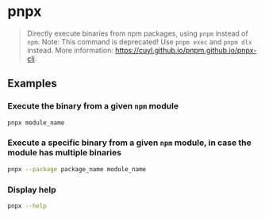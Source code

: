 # pnpx

> Directly execute binaries from npm packages, using `pnpm` instead of `npm`. Note: This command is deprecated! Use `pnpm exec` and `pnpm dlx` instead. More information: <https://cuyl.github.io/pnpm.github.io/pnpx-cli>.

## Examples

### Execute the binary from a given `npm` module

```bash
pnpx module_name
```

### Execute a specific binary from a given `npm` module, in case the module has multiple binaries

```bash
pnpx --package package_name module_name
```

### Display help

```bash
pnpx --help
```
